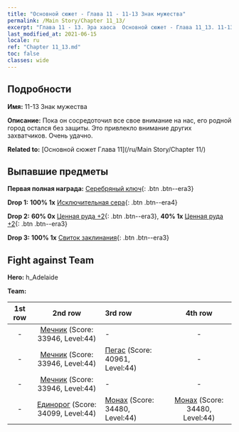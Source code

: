 ```yaml
---
title: "Основной сюжет - Глава 11 - 11-13 Знак мужества"
permalink: /Main Story/Chapter 11_13/
excerpt: "Глава 11 - 13. Эра хаоса  Основной сюжет - Глава 11_13. 11-13 Знак мужества"
last_modified_at: 2021-06-15
locale: ru
ref: "Chapter 11_13.md"
toc: false
classes: wide
---
```


## Подробности

 **Имя:** 11-13 Знак мужества

 **Описание:** Пока он сосредоточил все свое внимание на нас, его родной город остался без защиты. Это привлекло внимание других захватчиков. Очень удачно.

 **Related to:** [Основной сюжет Глава 11](/ru/Main Story/Chapter 11/)

## Выпавшие предметы

 **Первая полная награда:** [Серебряный ключ](/ItemsRU/con_693/){: .btn .btn--era3}

 **Drop 1:** **100% 1x** [Исключительная сера](/ItemsRU/mat_36/){: .btn .btn--era4}

 **Drop 2:** **60% 0x** [Ценная руда +2](/ItemsRU/mat_26/){: .btn .btn--era3}, **40% 1x** [Ценная руда +2](/ItemsRU/mat_26/){: .btn .btn--era3}

 **Drop 3:** **100% 1x** [Свиток заклинания](/ItemsRU/con_694/){: .btn .btn--era3}


## Fight against Team
 **Hero:** h_Adelaide

 **Team:**


  | 1st row | 2nd row | 3rd row | 4th row |
  |:----:|:----:|:----|:----:|
  | - | [Мечник](/ru/units/Swordsman/) (Score: 33946, Level:44)  | - | - |
  | - | [Мечник](/ru/units/Swordsman/) (Score: 33946, Level:44)  | [Пегас](/ru/units/Pegasus/) (Score: 40961, Level:44)  | - |
  | - | [Мечник](/ru/units/Swordsman/) (Score: 33946, Level:44)  | - | - |
  | - | [Единорог](/ru/units/Unicorn/) (Score: 34099, Level:44)  | [Монах](/ru/units/Monk/) (Score: 34480, Level:44)  | [Монах](/ru/units/Monk/) (Score: 34480, Level:44)  |


